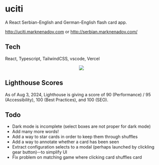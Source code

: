 # uciti

A React Serbian-English and German-English flash card app.

http://uciti.marknenadov.com or http://serbian.marknenadov.com/

## Tech

React, Typescript, TailwindCSS, vscode, Vercel

<p align="center">
  <a href="https://skillicons.dev">
    <img src="https://skillicons.dev/icons?i=react,typescript,tailwindcss,vscode,vercel" />
  </a>
</p>

## Lighthouse Scores

As of Aug 3, 2024, Lighthouse is giving a score of 90 (Performance) / 95 (Accessibility), 100 (Best Practices), and 100 (SEO).

## Todo

* Dark mode is incomplete (select boxes are not proper for dark mode)
* Add many more words!
* Add a way to star cards in order to keep them through shuffles
* Add a way to annotate whether a card has been seen
* Extract configuration selects to a modal (perhaps launched by clickling gear button)--to simplify UI
* Fix problem on matching game where clicking card shuffles card
